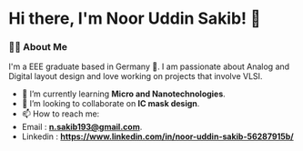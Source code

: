 # Hi there, I'm Noor Uddin Sakib! 👋
### 👨‍💻 About Me

I'm a EEE graduate based in Germany 📍. I am passionate about Analog and Digital layout design and love working on projects that involve VLSI.

- 🌱 I’m currently learning **Micro and Nanotechnologies**.
- 👯 I’m looking to collaborate on **IC mask design**.
- 📫 How to reach me:
- Email : **n.sakib193@gmail.com**.
- Linkedin : **https://www.linkedin.com/in/noor-uddin-sakib-56287915b/**
